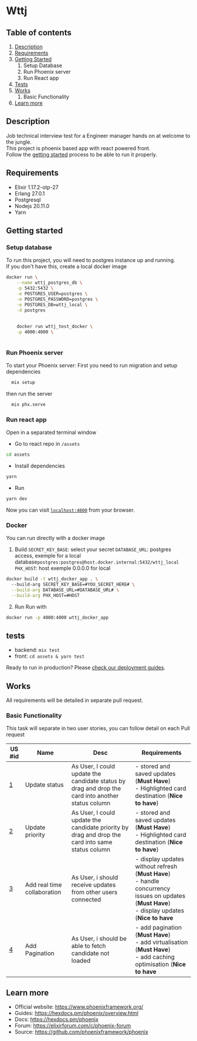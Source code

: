 # Wttj
## Table of contents
1. [Description](#description)
2. [Requirements](#requirements)
3. [Getting Started](#getting-started)
   1. Setup Database
   2. Run Phoenix server
   3. Run React app
4. [Tests](#tests)
5. [Works](#works)
   1. Basic Functionality
6. [Learn more](#learn-more)

## Description
Job technical interview test for a Engineer manager hands on at welcome to the jungle.\
This project is phoenix based app with react powered front.\
Follow the [getting started](#getting-started) process to be able to run it properly.

## Requirements
- Elixir 1.17.2-otp-27
- Erlang 27.0.1
- Postgresql
- Nodejs 20.11.0
- Yarn

## Getting started
### Setup database
To run this project, you will need to postgres instance up and running.\
If you don't have this, create a local docker image
```bash 
docker run \
    --name wttj_postgres_db \
    -p 5432:5432 \
    -e POSTGRES_USER=postgres \
    -e POSTGRES_PASSWORD=postgres \
    -e POSTGRES_DB=wttj_local \
    -d postgres
    
    
    docker run wttj_test_docker \
    -p 4000:4000 \
    
```
### Run Phoenix server

To start your Phoenix server:
First you need to run migration and setup dependencies
```bash
  mix setup
```

then run the server 
```bash
  mix phx.serve
```

### Run react app
Open in a separated terminal window
- Go to react repo in `/assets`
```bash 
cd assets
```

- Install dependencies
```bash 
yarn
```

- Run
```bash 
yarn dev
```

Now you can visit [`localhost:4000`](http://localhost:5173) from your browser.

### Docker
You can run directly with a docker image

1. Build
`SECRET_KEY_BASE`: select your secret
`DATABASE_URL`: postgres access, exemple for a local database`postgres:postgres@host.docker.internal:5432/wttj_local`
`PHX_HOST`: host exemple 0.0.0.0 for local

```bash 
docker build -t wttj_docker_app . \    
  --build-arg SECRET_KEY_BASE=#YOU_SECRET_HERE# \
  --build-arg DATABASE_URL=#DATABASE_URL# \
  --build-arg PHX_HOST=#HOST
```

2. Run
Run with

```bash
docker run -p 4000:4000 wttj_docker_app
```

## tests

- backend: `mix test`
- front: `cd assets & yarn test`


Ready to run in production? Please [check our deployment guides](https://hexdocs.pm/phoenix/deployment.html).

## Works 
All requirements will be detailed in separate pull request.

### Basic Functionality
This task will separate in two user stories, you can follow detail on each Pull request

| US #id                                                        | Name                        | Desc                                                                                              | Requirements                                                                                                                                                  |
|---------------------------------------------------------------|-----------------------------|---------------------------------------------------------------------------------------------------|---------------------------------------------------------------------------------------------------------------------------------------------------------------|
| [1](https://github.com/pi3r0/wttj-technical-interview/pull/1) | Update status               | As User, I could update the candidate status by drag and drop the card into another status column | - stored and saved updates (<b>Must Have</b>)<br/>- Highlighted card destination (<b>Nice to have</b>)                                                        |
| [2](https://github.com/pi3r0/wttj-technical-interview/pull/3) | Update priority             | As User, I could update the candidate priority by drag and drop the card into same status column  | - stored and saved updates (<b>Must Have</b>)<br/>- Highlighted card destination (<b>Nice to have</b>)                                                        |
| [3](https://github.com/pi3r0/wttj-technical-interview/pull/4) | Add real time collaboration | As User, i should receive updates from other users connected                                      | - display updates without refresh (<b>Must Have</b>)<br/>- handle concurrency issues on updates (<b>Must Have</b>)<br/>- display updates (<b>Nice to have</b> |
| [4](https://github.com/pi3r0/wttj-technical-interview/pull/5) | Add Pagination              | As User, i should be able to fetch candidate not loaded                                           | - add pagination (<b>Must Have</b>)<br/>- add virtualisation (<b>Must Have</b>)<br/> - add caching optimisation (<b>Nice to have</b>                          |

## Learn more

- Official website: https://www.phoenixframework.org/
- Guides: https://hexdocs.pm/phoenix/overview.html
- Docs: https://hexdocs.pm/phoenix
- Forum: https://elixirforum.com/c/phoenix-forum
- Source: https://github.com/phoenixframework/phoenix